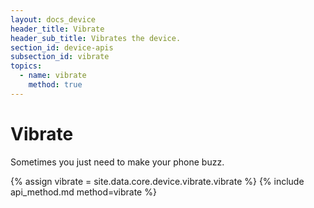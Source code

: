 ```yaml
---
layout: docs_device
header_title: Vibrate
header_sub_title: Vibrates the device.
section_id: device-apis
subsection_id: vibrate
topics:
  - name: vibrate
    method: true
---
```

# Vibrate

Sometimes you just need to make your phone buzz.

<section class="docs-section" id="vibrate">
{% assign vibrate = site.data.core.device.vibrate.vibrate %}
{% include api_method.md method=vibrate %}
</section>
